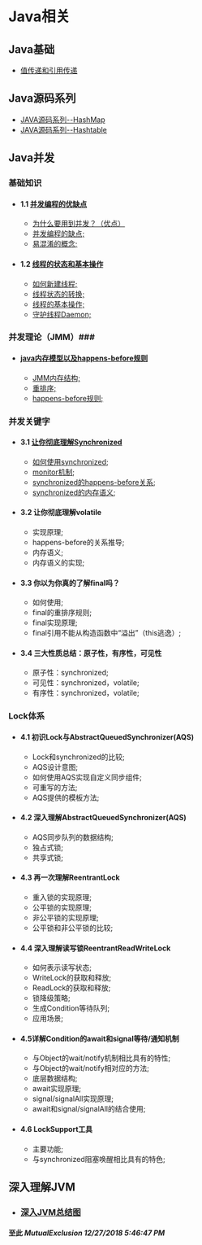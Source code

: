 # Java相关
## Java基础 ##
-	[值传递和引用传递](https://github.com/MutualExclusion/solarcat/blob/master/Java相关/Java基础知识点/Java基础知识点.md#值传递和引用传递)
## Java源码系列 ##
-	[JAVA源码系列--HashMap](https://github.com/MutualExclusion/solarcat/blob/master/Java相关/Java源码系列/JAVA源码系列--HashMap.md "JAVA源码系列--HashMap")
-	[JAVA源码系列--Hashtable](https://github.com/MutualExclusion/solarcat/blob/master/Java相关/Java源码系列/JAVA源码系列--Hashtable.md "JAVA源码系列--Hashtable")
## Java并发 ##
### 基础知识 ###
-	#### 1.1 [并发编程的优缺点](https://github.com/MutualExclusion/solarcat/blob/master/Java相关/Java并发系列/并发编程的优缺点.md) ####
	-	[为什么要用到并发？（优点）](https://github.com/MutualExclusion/solarcat/blob/master/Java相关/Java并发系列/并发编程的优缺点.md#1-为什么要用到并发)
	-	[并发编程的缺点;](https://github.com/MutualExclusion/solarcat/blob/master/Java相关/Java并发系列/并发编程的优缺点.md#2-并发编程有哪些缺点)
	-	[易混淆的概念;](https://github.com/MutualExclusion/solarcat/blob/master/Java相关/Java并发系列/并发编程的优缺点.md#3-应该了解的概念)
-	#### 1.2 [线程的状态和基本操作](https://github.com/MutualExclusion/solarcat/blob/master/Java相关/Java并发系列/线程的状态转换以及基本操作.md) ####
	-	[如何新建线程;](https://github.com/MutualExclusion/solarcat/blob/master/Java相关/Java并发系列/线程的状态转换以及基本操作.md#1-新建线程)
	-	[线程状态的转换;](https://github.com/MutualExclusion/solarcat/blob/master/Java相关/Java并发系列/线程的状态转换以及基本操作.md#2-线程状态转换)
	-	[线程的基本操作;](https://github.com/MutualExclusion/solarcat/blob/master/Java相关/Java并发系列/线程的状态转换以及基本操作.md#3-线程状态的基本操作)
	-	[守护线程Daemon;](https://github.com/MutualExclusion/solarcat/blob/master/Java相关/Java并发系列/线程的状态转换以及基本操作.md#4守护线程daemon)
### 并发理论（JMM）###
-	#### [java内存模型以及happens-before规则](https://github.com/MutualExclusion/solarcat/blob/master/Java相关/Java并发系列/java内存模型以及happens-before规则.md) ####
	-	[JMM内存结构;](https://github.com/MutualExclusion/solarcat/blob/master/Java相关/Java并发系列/java内存模型以及happens-before规则.md#2-内存模型抽象结构)
	-	[重排序;](https://github.com/MutualExclusion/solarcat/blob/master/Java相关/Java并发系列/java内存模型以及happens-before规则.md#3-重排序)
	-	[happens-before规则;](https://github.com/MutualExclusion/solarcat/blob/master/Java相关/Java并发系列/java内存模型以及happens-before规则.md#4-happens-before规则)
### 并发关键字 ###
-	#### 3.1 [让你彻底理解Synchronized](https://github.com/MutualExclusion/solarcat/blob/master/Java相关/Java并发系列/让你彻底理解Synchronized.md) ####
	-	[如何使用synchronized](https://github.com/MutualExclusion/solarcat/blob/master/Java相关/Java并发系列/让你彻底理解Synchronized.md#2-synchronized实现原理);
	-	[monitor机制](https://github.com/MutualExclusion/solarcat/blob/master/Java相关/Java并发系列/让你彻底理解Synchronized.md#21-对象锁monitor机制);
	-	[synchronized的happens-before关系](https://github.com/MutualExclusion/solarcat/blob/master/Java相关/Java并发系列/让你彻底理解Synchronized.md22-synchronized的happens-before关系);
	-	[synchronized的内存语义](https://github.com/MutualExclusion/solarcat/blob/master/Java相关/Java并发系列/让你彻底理解Synchronized.md#23-锁获取和锁释放的内存语义);

-	#### 3.2 让你彻底理解volatile ####
	-	实现原理;
	-	happens-before的关系推导;
	-	内存语义;
	-	内存语义的实现;

-	#### 3.3 你以为你真的了解final吗？ ####
	-	如何使用;
	-	final的重排序规则;
	-	final实现原理;
	-	final引用不能从构造函数中“溢出”（this逃逸）;

-	#### 3.4 三大性质总结：原子性，有序性，可见性 ####
	-	原子性：synchronized;
	-	可见性：synchronized，volatile;
	-	有序性：synchronized，volatile;
### Lock体系 ###
-	#### 4.1 初识Lock与AbstractQueuedSynchronizer(AQS) ####
	-	Lock和synchronized的比较;
	-	AQS设计意图;
	-	如何使用AQS实现自定义同步组件;
	-	可重写的方法;
	-	AQS提供的模板方法;

-	#### 4.2 深入理解AbstractQueuedSynchronizer(AQS) ####
	-	AQS同步队列的数据结构;
	-	独占式锁;
	-	共享式锁;
-	#### 4.3 再一次理解ReentrantLock ####
	-	重入锁的实现原理;
	-	公平锁的实现原理;
	-	非公平锁的实现原理;
	-	公平锁和非公平锁的比较;
-	#### 4.4 深入理解读写锁ReentrantReadWriteLock ####
	-	如何表示读写状态;
	-	WriteLock的获取和释放;
	-	ReadLock的获取和释放;
	-	锁降级策略;
	-	生成Condition等待队列;
	-	应用场景;
-	#### 4.5详解Condition的await和signal等待/通知机制 ####
	-	与Object的wait/notify机制相比具有的特性;
	-	与Object的wait/notify相对应的方法;
	-	底层数据结构;
	-	await实现原理;
	-	signal/signalAll实现原理;
	-	await和signal/signalAll的结合使用;
-	#### 4.6 LockSupport工具 ####
	-	主要功能;
	-	与synchronized阻塞唤醒相比具有的特色;
## 深入理解JVM ##
-	### [深入JVM总结图](https://github.com/MutualExclusion/solarcat/blob/master/Java相关/深入理解JVM/深入理解Java虚拟机总结.md) ###

#### 至此	*MutualExclusion 12/27/2018 5:46:47 PM* ####